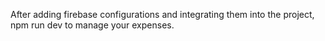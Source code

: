 After adding firebase configurations and integrating them into the project, npm run dev to manage your expenses.

